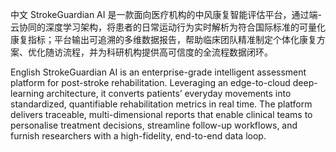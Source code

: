 中文
StrokeGuardian AI 是一款面向医疗机构的中风康复智能评估平台，通过端-云协同的深度学习架构，将患者的日常运动行为实时解析为符合国际标准的可量化康复指标；平台输出可追溯的多维数据报告，帮助临床团队精准制定个体化康复方案、优化随访流程，并为科研机构提供高可信度的全流程数据闭环。

English
StrokeGuardian AI is an enterprise-grade intelligent assessment platform for post-stroke rehabilitation. Leveraging an edge-to-cloud deep-learning architecture, it converts patients’ everyday movements into standardized, quantifiable rehabilitation metrics in real time. The platform delivers traceable, multi-dimensional reports that enable clinical teams to personalise treatment decisions, streamline follow-up workflows, and furnish researchers with a high-fidelity, end-to-end data loop.
